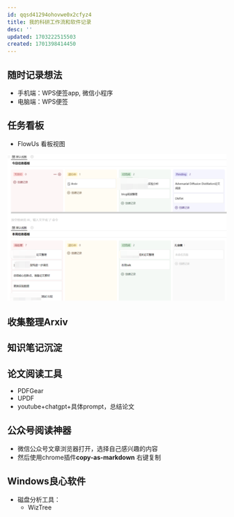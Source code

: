 ```yaml
---
id: qqsd41294ohovwe0x2cfyz4
title: 我的科研工作流和软件记录
desc: ''
updated: 1703222515503
created: 1701398414450
---
```




## **随时记录想法**

* 手机端：WPS便签app, 微信小程序
* 电脑端：WPS便签


## **任务看板**

* FlowUs 看板视图

![图 1](assets/images/96b9989b06aff4a663107852cb6619b6926abfa06297e4de0c0e84a6965b4223.png)  


## **收集整理Arxiv**




## **知识笔记沉淀**





## **论文阅读工具**

* PDFGear
* UPDF
* youtube+chatgpt+具体prompt，总结论文


## **公众号阅读神器**
* 微信公众号文章浏览器打开，选择自己感兴趣的内容
* 然后使用chrome插件**copy-as-markdown** 右键复制



## Windows良心软件
* 磁盘分析工具：
  * WizTree